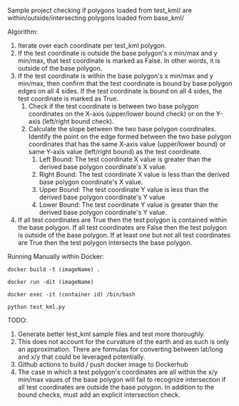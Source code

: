 Sample project checking if polygons loaded from test_kml/ are within/outside/intersecting polygons loaded from base_kml/

Algorithm:

1. Iterate over each coordinate per test_kml polygon.
2. If the test coordinate is outside the base polygon's x min/max and y min/max, that test coordinate is marked as False. In other words, it is outside of the base polygon.
3. If the test coordinate is within the base polygon's x min/max and y min/max, then confirm that the test coordinate is bound by base polygon edges on all 4 sides. If the test coordinate is bound on all 4 sides, the test coordinate is marked as True.
   1. Check if the test coordinate is between two base polygon coordinates on the X-axis (upper/lower bound check) or on the Y-axis (left/right bound check).
   2. Calculate the slope between the two base polygon coordinates. Identify the point on the edge formed between the two base polygon coordinates that has the same X-axis value (upper/lower bound) or same Y-axis value (left/right bound) as the test coordinate.
      1. Left Bound: The test coordinate X value is greater than the derived base polygon coordinate's X value.
      2. Right Bound: The test coordinate X value is less than the derived base polygon coordinate's X value.
      3. Upper Bound: The test coordinate Y value is less than the derived base polygon coordinate's Y value
      4. Lower Bound: The test coordinate Y value is greater than the derived base polygon coordinate's Y value.
4. If all test coordinates are True then the test polygon is contained within the base polygon. If all test coordinates are False then the test polygon is outside of the base polygon. If at least one but not all test coordinates are True then the test polygon intersects the base polygon.

Running Manually within Docker:

`docker build -t (imageName) . `

`docker run -dit (imageName)`

`docker exec -it (container id) /bin/bash`

`python test_kml.py`

TODO:

1. Generate better test_kml sample files and test more thoroughly.
2. This does not account for the curvature of the earth and as such is only an approximation. There are formulas for converting between lat/long and x/y that could be leveraged potentially.
3. Github actions to build / push docker image to Dockerhub
4. The case in which a test polygon's coordinates are all within the x/y min/max vaues of the base polygon will fail to recognize intersection if all test coordinates are outside the base polygon. In addition to the bound checks, must add an explicit intersection check.
